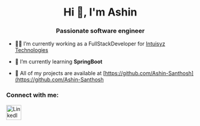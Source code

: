 <h1 align="center">Hi 👋, I'm Ashin</h1>
<h3 align="center">Passionate software engineer</h3>

- 👨‍💻 I’m currently working as a FullStackDeveloper for [Intuisyz Technologies](https://intuisyz.com/)

- 🌱 I’m currently learning **SpringBoot**

- 📂 All of my projects are available at [https://github.com/Ashin-Santhosh](https://github.com/Ashin-Santhosh

<h3 align="left">Connect with me:</h3>
<p align="left">
<a href="https://www.linkedin.com/in/ashin-santhosh-275123226/" target="blank"><img align="center" src="https://static.vecteezy.com/system/resources/previews/016/716/470/non_2x/linkedin-icon-free-png.png" alt="LinkedIn" height="40" width="40" /></a>
</p>
